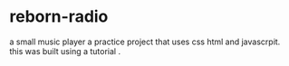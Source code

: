 # reborn-radio
a small music player
a practice project that uses css html and javascrpit.
this was built using a tutorial 
.
